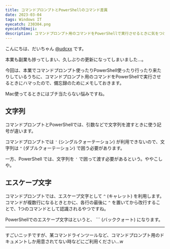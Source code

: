 ```yaml
---
title: コマンドプロンプトとPowerShellのコマンド差異
date: 2023-03-04
tags: Windows IT
eyecatch: 230304.png
eyecatchEmoji:
description: コマンドプロンプト用のコマンドをPowerShellで実行させるときに気をつけることをメモします。
---
```


こんにちは、だいちゃん [@udcxx](https://twitter.com/udc_xx) です。

本業も副業も捗ってしまい、久しぶりの更新になってしまいました...。

今回は、本業でコマンドプロンプト使ったりPowerShell使ったり行ったり来たりしているうちに、コマンドプロンプト用のコマンドをPowerShellで実行させるときにハマったので、備忘録のためにメモしておきます。

Mac使ってるときにはブチ当たらない悩みですね。

## 文字列

コマンドプロンプトとPowerShellでは、引数などで文字列を渡すときに使う記号が違います。

コマンドプロンプトでは `'` (シングルクォーテーション) が利用できないので、文字列は `"` (ダブルクォーテーション) で囲う必要があります。

一方、PowerShell では、文字列を `'` で囲って渡す必要があるという。ややこしや。

## エスケープ文字

コマンドプロンプトでは、エスケープ文字として `^` (キャレット) を利用します。コマンドが複数行になるときとかに、各行の最後に `^` を置いてから改行することで、1つのコマンドとして認識されるやつですね。

PowerShellでのエスケープ文字はというと、 `\`` (バッククォート) になります。

---

すごいニッチですが、某コマンドラインツールなど、コマンドプロンプト用のドキュメントしか用意されてない時などにご利用ください...w
